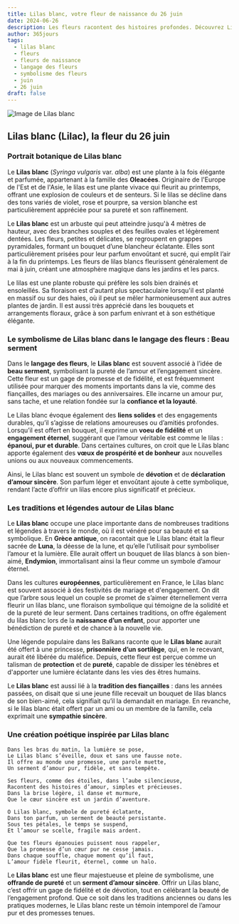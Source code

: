 ```yaml
---
title: Lilas blanc, votre fleur de naissance du 26 juin
date: 2024-06-26
description: Les fleurs racontent des histoires profondes. Découvrez Lilas blanc, votre fleur de naissance du 26 juin, ses symboles et récits fascinants. Plongez dans sa signification et son langage unique dans l'art floral.
author: 365jours
tags:
  - lilas blanc
  - fleurs
  - fleurs de naissance
  - langage des fleurs
  - symbolisme des fleurs
  - juin
  - 26 juin
draft: false
---
```


![Image de Lilas blanc](https://cdn.pixabay.com/photo/2023/12/04/18/10/lilac-8430051_1280.jpg#center)


## Lilas blanc (Lilac), la fleur du 26 juin

### Portrait botanique de Lilas blanc

Le **Lilas blanc** (_Syringa vulgaris_ var. _alba_) est une plante à la fois élégante et parfumée, appartenant à la famille des **Oleacées**. Originaire de l'Europe de l'Est et de l'Asie, le lilas est une plante vivace qui fleurit au printemps, offrant une explosion de couleurs et de senteurs. Si le lilas se décline dans des tons variés de violet, rose et pourpre, sa version blanche est particulièrement appréciée pour sa pureté et son raffinement.

Le **Lilas blanc** est un arbuste qui peut atteindre jusqu'à 4 mètres de hauteur, avec des branches souples et des feuilles ovales et légèrement dentées. Les fleurs, petites et délicates, se regroupent en grappes pyramidales, formant un bouquet d’une blancheur éclatante. Elles sont particulièrement prisées pour leur parfum envoûtant et sucré, qui emplit l’air à la fin du printemps. Les fleurs de lilas blancs fleurissent généralement de mai à juin, créant une atmosphère magique dans les jardins et les parcs.

Le lilas est une plante robuste qui préfère les sols bien drainés et ensoleillés. Sa floraison est d'autant plus spectaculaire lorsqu'il est planté en massif ou sur des haies, où il peut se mêler harmonieusement aux autres plantes de jardin. Il est aussi très apprécié dans les bouquets et arrangements floraux, grâce à son parfum enivrant et à son esthétique élégante.

### Le symbolisme de Lilas blanc dans le langage des fleurs : Beau serment

Dans le **langage des fleurs**, le **Lilas blanc** est souvent associé à l’idée de **beau serment**, symbolisant la pureté de l’amour et l’engagement sincère. Cette fleur est un gage de promesse et de fidélité, et est fréquemment utilisée pour marquer des moments importants dans la vie, comme des fiançailles, des mariages ou des anniversaires. Elle incarne un amour pur, sans tache, et une relation fondée sur la **confiance et la loyauté**.

Le Lilas blanc évoque également des **liens solides** et des engagements durables, qu’il s’agisse de relations amoureuses ou d’amitiés profondes. Lorsqu’il est offert en bouquet, il exprime un **voeu de fidélité** et un **engagement éternel**, suggérant que l’amour véritable est comme le lilas : **épanoui, pur et durable**. Dans certaines cultures, on croit que le Lilas blanc apporte également des **vœux de prospérité et de bonheur** aux nouvelles unions ou aux nouveaux commencements.

Ainsi, le Lilas blanc est souvent un symbole de **dévotion** et de **déclaration d’amour sincère**. Son parfum léger et envoûtant ajoute à cette symbolique, rendant l’acte d’offrir un lilas encore plus significatif et précieux.

### Les traditions et légendes autour de Lilas blanc

Le **Lilas blanc** occupe une place importante dans de nombreuses traditions et légendes à travers le monde, où il est vénéré pour sa beauté et sa symbolique. En **Grèce antique**, on racontait que le Lilas blanc était la fleur sacrée de **Luna**, la déesse de la lune, et qu’elle l’utilisait pour symboliser l’amour et la lumière. Elle aurait offert un bouquet de lilas blancs à son bien-aimé, **Endymion**, immortalisant ainsi la fleur comme un symbole d’amour éternel.

Dans les cultures **européennes**, particulièrement en France, le Lilas blanc est souvent associé à des festivités de mariage et d'engagement. On dit que l’arbre sous lequel un couple se promet de s’aimer éternellement verra fleurir un lilas blanc, une floraison symbolique qui témoigne de la solidité et de la pureté de leur serment. Dans certaines traditions, on offre également du lilas blanc lors de la **naissance d’un enfant**, pour apporter une bénédiction de pureté et de chance à la nouvelle vie.

Une légende populaire dans les Balkans raconte que le **Lilas blanc** aurait été offert à une princesse, **prisonnière d’un sortilège**, qui, en le recevant, aurait été libérée du maléfice. Depuis, cette fleur est perçue comme un talisman de **protection** et de **pureté**, capable de dissiper les ténèbres et d'apporter une lumière éclatante dans les vies des êtres humains.

Le **Lilas blanc** est aussi lié à la **tradition des fiançailles** : dans les années passées, on disait que si une jeune fille recevait un bouquet de lilas blancs de son bien-aimé, cela signifiait qu’il la demandait en mariage. En revanche, si le lilas blanc était offert par un ami ou un membre de la famille, cela exprimait une **sympathie sincère**.

### Une création poétique inspirée par Lilas blanc

```
Dans les bras du matin, la lumière se pose,  
Le Lilas blanc s’éveille, doux et sans une fausse note.  
Il offre au monde une promesse, une parole muette,  
Un serment d’amour pur, fidèle, et sans tempête.

Ses fleurs, comme des étoiles, dans l’aube silencieuse,  
Racontent des histoires d’amour, simples et précieuses.  
Dans la brise légère, il danse et murmure,  
Que le cœur sincère est un jardin d’aventure.

O Lilas blanc, symbole de pureté éclatante,  
Dans ton parfum, un serment de beauté persistante.  
Sous tes pétales, le temps se suspend,  
Et l’amour se scelle, fragile mais ardent.

Que tes fleurs épanouies puissent nous rappeler,  
Que la promesse d’un cœur pur ne cesse jamais.  
Dans chaque souffle, chaque moment qu’il faut,  
L’amour fidèle fleurit, éternel, comme un halo.
```

Le **Lilas blanc** est une fleur majestueuse et pleine de symbolisme, une **offrande de pureté** et un **serment d’amour sincère**. Offrir un Lilas blanc, c’est offrir un gage de fidélité et de dévotion, tout en célébrant la beauté de l’engagement profond. Que ce soit dans les traditions anciennes ou dans les pratiques modernes, le Lilas blanc reste un témoin intemporel de l’amour pur et des promesses tenues.


